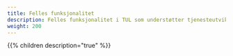 ```yaml
---
title: Felles funksjonalitet
description: Felles funksjonalitet i TUL som understøtter tjenesteutvikling på tvers av alle tjenestetyper.
weight: 200
---
```


{{% children description="true" %}}
